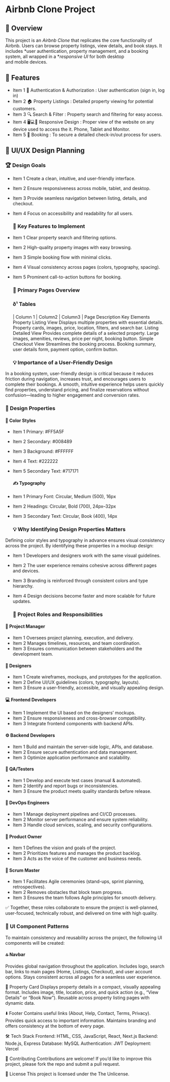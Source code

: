 # Airbnb Clone Project

## 📌 Overview

This project is an *Airbnb Clone* that replicates the core functionality of Airbnb. Users can browse property listings, view details, and book stays. It includes *user authentication, property management, and a booking system, all wrapped in a **responsive UI* for both desktop and mobile devices.

## 🚀 Features

- Item 1 🔑 Authentication & Authorization : User authentication (sign in, log in)
- Item 2 🏠 Property Listings : Detailed property viewing for potential customers.
- Item 3 🔍 Search & Filter  : Property search and filtering for easy access.
- Item 4 🖥️💻📱 Responsive Design : Proper view of the website on any device used to access the it. Phone, Tablet and Monitor.
- Item 5 📅 Booking : To secure a detailed check-in/out process for users.
 
 ## 🎨 UI/UX Design Planning

   ### 🏆 Design Goals
- Item 1 Create a clean, intuitive, and user-friendly interface.
- Item 2  Ensure responsiveness across mobile, tablet, and desktop.
- Item 3 Provide seamless navigation between listing, details, and checkout.
- Item 4 Focus on accessibility and readability for all users.

   ### 🔑 Key Features to Implement
- Item 1 Clear property search and filtering options.
- Item 2 High-quality property images with easy browsing.
- Item 3 Simple booking flow with minimal clicks.
- Item 4 Visual consistency across pages (colors, typography, spacing).
- Item 5 Prominent call-to-action buttons for booking.

   ### 📄 Primary Pages Overview
   ### ð¹ Tables 
  | Column 1    | Column2    |   Column3   | 
    Page	      Description	Key Elements
Property Listing View 	Displays multiple properties with essential details.	Property cards, images, price, location, filters, and search bar.
Listing Detailed View	Provides complete details of a selected property.	Large images, amenities, reviews, price per night, booking button.
Simple Checkout View	Streamlines the booking process.	Booking summary, user details form, payment option, confirm button.


  ### 💡 Importance of a User-Friendly Design
In a booking system, user-friendly design is critical because it reduces friction during navigation, increases trust, and encourages users to complete their bookings. A smooth, intuitive experience helps users quickly find properties, understand pricing, and finalize reservations without confusion—leading to higher engagement and conversion rates.

  ### 🎨 Design Properties
  #### 🎨 Color Styles
- Item 1 Primary: #FF5A5F
- Item 2 Secondary: #008489
- Item 3 Background: #FFFFFF
- Item 4 Text: #222222
- Item 5 Secondary Text: #717171


   #### ✍️ Typography
- Item 1 Primary Font: Circular, Medium (500), 16px
- Item 2 Headings: Circular, Bold (700), 24px–32px
- Item 3 Secondary Text: Circular, Book (400), 14px


  ### 💡 Why Identifying Design Properties Matters
Defining color styles and typography in advance ensures visual consistency across the project. By identifying these properties in a mockup design:

- Item 1 Developers and designers work with the same visual guidelines.
- Item 2 The user experience remains cohesive across different pages and devices.
- Item 3 Branding is reinforced through consistent colors and type hierarchy.
- Item 4 Design decisions become faster and more scalable for future updates.


  ### 👥 Project Roles and Responsibilities

 #### 📌 Project Manager
- Item 1 Oversees project planning, execution, and delivery.
- Item 2 Manages timelines, resources, and team coordination.
- Item 3 Ensures communication between stakeholders and the development team.

 #### 🎨 Designers
- Item 1 Create wireframes, mockups, and prototypes for the application.
- Item 2 Define UI/UX guidelines (colors, typography, layouts).
- Item 3 Ensure a user-friendly, accessible, and visually appealing design.

 #### 💻 Frontend Developers
- Item 1 Implement the UI based on the designers’ mockups.
- Item 2 Ensure responsiveness and cross-browser compatibility.
- Item 3 Integrate frontend components with backend APIs.

 #### ⚙️ Backend Developers
- Item 1 Build and maintain the server-side logic, APIs, and database.
- Item 2 Ensure secure authentication and data management.
- Item 3 Optimize application performance and scalability.

 #### 🧪 QA/Testers
- Item 1 Develop and execute test cases (manual & automated).
- Item 2 Identify and report bugs or inconsistencies.
- Item 3 Ensure the product meets quality standards before release.

 #### 🚀 DevOps Engineers
- Item 1 Manage deployment pipelines and CI/CD processes.
- Item 2 Monitor server performance and ensure system reliability.
- Item 3 Handle cloud services, scaling, and security configurations.

 #### 👑 Product Owner
- Item 1 Defines the vision and goals of the project.
- Item 2 Prioritizes features and manages the product backlog.
- Item 3 Acts as the voice of the customer and business needs.

 #### 📢 Scrum Master
- Item 1 Facilitates Agile ceremonies (stand-ups, sprint planning, retrospectives).
- Item 2 Removes obstacles that block team progress.
- Item 3 Ensures the team follows Agile principles for smooth delivery.

✅ Together, these roles collaborate to ensure the project is well-planned, user-focused, technically robust, and delivered on time with high quality.

  ### 🧩 UI Component Patterns

To maintain consistency and reusability across the project, the following UI components will be created:

 #### 🔝 Navbar
Provides global navigation throughout the application.
Includes logo, search bar, links to main pages (Home, Listings, Checkout), and user account options.
Stays consistent across all pages for a seamless user experience.

🏡 Property Card
Displays property details in a compact, visually appealing format.
Includes image, title, location, price, and quick action (e.g., “View Details” or “Book Now”).
Reusable across property listing pages with dynamic data.

⬇️ Footer
Contains useful links (About, Help, Contact, Terms, Privacy).
Provides quick access to important information.
Maintains branding and offers consistency at the bottom of every page.

🛠 Tech Stack
Frontend: HTML, CSS, JavaScript, React, Next.js
Backend: Node.js, Express
Database: MySQL
Authentication: JWT
Deployment: Vercel

🤝 Contributing
Contributions are welcome! If you’d like to improve this project, please fork the repo and submit a pull request.

📜 License
This project is licensed under the The Unlicense.
